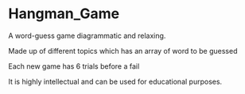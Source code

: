 # Hangman_Game
A word-guess game diagrammatic and relaxing.

Made up of different topics which has an array of word to be guessed

Each new game has 6 trials before a fail

It is highly intellectual and can be used for educational purposes.
